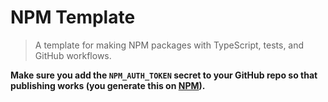 # NPM Template

> A template for making NPM packages with TypeScript, tests, and GitHub workflows.

**Make sure you add the `NPM_AUTH_TOKEN` secret to your GitHub repo so that publishing works (you generate this on [NPM](https://npmjs.org)).**
